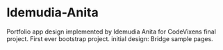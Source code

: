 # Idemudia-Anita
Portfolio app design implemented by Idemudia Anita for CodeVixens final project.
First ever bootstrap project.
initial design: Bridge sample pages.
